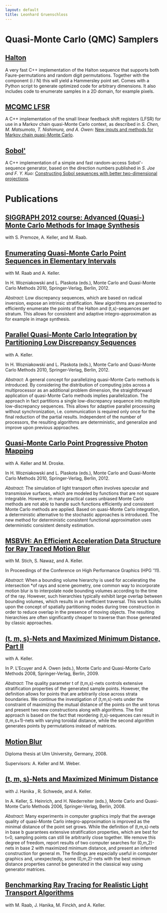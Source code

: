 ```yaml
---
layout: default
title: Leonhard Gruenschloss
---
```


# Quasi-Monte Carlo (QMC) Samplers

## [Halton](https://github.com/lgruen/halton)

A very fast C++ implementation of the Halton sequence that supports both
Faure-permutations and random digit permutations.  Together with the component (i / N)
this will yield a Hammersley point set.  Comes with a Python script to generate
optimized code for arbitrary dimensions. It also includes code to enumerate samples in a
2D domain, for example pixels.

## [MCQMC LFSR](https://github.com/lgruen/mcqmclfsr)

A C++ implementation of the small linear feedback shift registers (LFSR) for use in a
Markov chain quasi-Monte Carlo context, as described in *S. Chen, M. Matsumoto, T.
Nishimura, and A. Owen:* [New inputs and methods for Markov chain quasi-Monte
Carlo](http://www-stat.stanford.edu/~owen/reports/).

## [Sobol'](https://github.com/lgruen/sobol)

A C++ implementation of a simple and fast random-access Sobol'-sequence generator,
based on the direction numbers published in *S. Joe and F. Y. Kuo:* [Constructing Sobol sequences with better
two-dimensional projections](http://web.maths.unsw.edu.au/~fkuo/sobol/).

# Publications

## [SIGGRAPH 2012 course: Advanced (Quasi-) Monte Carlo Methods for Image Synthesis](https://sites.google.com/site/qmcrendering/)

with S. Premoze, A. Keller, and M. Raab.

## [Enumerating Quasi-Monte Carlo Point Sequences in Elementary Intervals](https://github.com/lgruen/sample-enum)

with M. Raab and A. Keller.

In H. Wozniakowski and L. Plaskota (eds.), Monte Carlo and Quasi-Monte Carlo Methods
2010, Springer-Verlag, Berlin, 2012.

*Abstract:* Low discrepancy sequences, which are based on
radical inversion, expose an intrinsic stratification.  New algorithms are presented to
efficiently enumerate the points of the Halton and (t,s)-sequences per stratum.  This
allows for consistent and adaptive integro-approximation as for example in image
synthesis.

## [Parallel Quasi-Monte Carlo Integration by Partitioning Low Discrepancy Sequences](https://github.com/lgruen/parqmc)

with A. Keller.

In H. Wozniakowski and L. Plaskota (eds.), Monte Carlo and Quasi-Monte Carlo Methods
2010, Springer-Verlag, Berlin, 2012.

*Abstract:* A general concept for parallelizing quasi-Monte Carlo methods
is introduced. By considering the distribution of computing jobs across a multiprocessor
as an additional problem dimension, the straightforward application of quasi-Monte Carlo
methods implies parallelization.  The approach in fact partitions a single
low-discrepancy sequence into multiple low-discrepancy sequences. This allows for
adaptive parallel processing without synchronization, i.e. communication is required
only once for the final reduction of the partial results.  Independent of the number of
processors, the resulting algorithms are deterministic,  and generalize and improve upon
previous approaches.

## [Quasi-Monte Carlo Point Progressive Photon Mapping](https://github.com/lgruen/qppm)

with A. Keller and M. Droske.

In H. Wozniakowski and L. Plaskota (eds.), Monte Carlo and Quasi-Monte Carlo Methods
2010, Springer-Verlag, Berlin, 2012.

*Abstract:* The simulation of light transport
often involves specular and transmissive surfaces, which are modeled by functions that
are not square integrable. However, in many practical cases unbiased Monte Carlo methods
are not able to handle such functions efficiently and consistent Monte Carlo methods are
applied. Based on quasi-Monte Carlo integration, a deterministic alternative to the
stochastic approaches is introduced. The new method for deterministic consistent
functional approximation uses deterministic consistent density estimation.

## [MSBVH: An Efficient Acceleration Data Structure for Ray Traced Motion Blur](https://github.com/lgruen/msbvh)

with M. Stich, S. Nawaz, and A. Keller.

In Proceedings of the Conference on High Performance Graphics (HPG '11).

*Abstract:* When a bounding volume hierarchy is used for accelerating the intersection
*of
rays and scene geometry, one common way to incorporate motion blur is to interpolate
node bounding volumes according to the time of the ray. However, such hierarchies
typically exhibit large overlap between bounding volumes, which results in an
inefficient traversal. This work builds upon the concept of spatially partitioning nodes
during tree construction in order to reduce overlap in the presence of moving objects.
The resulting hierarchies are often significantly cheaper to traverse than those
generated by classic approaches.

## [(t, m, s)-Nets and Maximized Minimum Distance, Part II](https://github.com/lgruen/diag0m2)

with A. Keller.

In P. L'Ecuyer and A. Owen (eds.), Monte Carlo and Quasi-Monte Carlo Methods 2008, Springer-Verlag,
Berlin, 2009.

*Abstract:* The quality parameter t of (t,m,s)-nets controls extensive stratification
properties of the generated sample points. However, the definition allows for points
that are arbitrarily close across strata boundaries.  We continue the investigation of
(t,m,s)-nets under the constraint of maximizing the mutual distance of the points on the
unit torus and present two new constructions along with algorithms. The first approach
is based on the fact that reordering (t,s)-sequences can result in (t,m,s+1)-nets with
varying toroidal distance, while the second algorithm generates points by permutations
instead of matrices.

## [Motion Blur](https://github.com/lgruen/motion-blur)

Diploma thesis at Ulm University, Germany, 2008.

Supervisors: A. Keller and M. Weber.

## [(t, m, s)-Nets and Maximized Minimum Distance](https://github.com/lgruen/netsearch)

with J. Hanika , R. Schwede, and A. Keller.

In A. Keller, S. Heinrich, and H. Niederreiter (eds.), Monte Carlo and Quasi-Monte Carlo
Methods 2006, Springer-Verlag, Berlin, 2008.

*Abstract:* Many experiments in computer graphics imply that the average quality of
quasi-Monte Carlo integro-approximation is improved as the minimal distance of the point
set grows. While the definition of (t,m,s)-nets in base b guarantees extensive
stratification properties, which are best for t=0, sampling points can still lie
arbitrarily close together. We remove this degree of freedom, report results of two
computer searches for (0,m,2)-nets in base 2 with maximized minimum distance, and
present an inferred construction for general m.  The findings are especially useful in
computer graphics and, unexpectedly, some (0,m,2)-nets with the best minimum distance
properties cannot be generated in the classical way using generator matrices.

## [Benchmarking Ray Tracing for Realistic Light Transport Algorithms](https://github.com/lgruen/bwfirt)

with M. Raab, J. Hanika, M. Finckh, and A. Keller.

